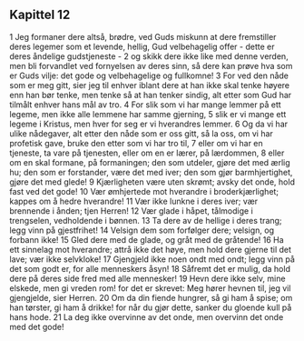 ## Kapittel 12

1 Jeg formaner dere altså, brødre, ved Guds miskunn at dere fremstiller deres legemer som et levende, hellig, Gud velbehagelig offer - dette er deres åndelige gudstjeneste -
2 og skikk dere ikke like med denne verden, men bli forvandlet ved fornyelsen av deres sinn, så dere kan prøve hva som er Guds vilje: det gode og velbehagelige og fullkomne!
3 For ved den nåde som er meg gitt, sier jeg til enhver iblant dere at han ikke skal tenke høyere enn han bør tenke, men tenke så at han tenker sindig, alt etter som Gud har tilmålt enhver hans mål av tro.
4 For slik som vi har mange lemmer på ett legeme, men ikke alle lemmene har samme gjerning,
5 slik er vi mange ett legeme i Kristus, men hver for seg er vi hverandres lemmer.
6 Og da vi har ulike nådegaver, alt etter den nåde som er oss gitt, så la oss, om vi har profetisk gave, bruke den etter som vi har tro til,
7 eller om vi har en tjeneste, ta vare på tjenesten, eller om en er lærer, på lærdommen,
8 eller om en skal formane, på formaningen; den som utdeler, gjøre det med ærlig hu; den som er forstander, være det med iver; den som gjør barmhjertighet, gjøre det med glede!
9 Kjærligheten være uten skrømt; avsky det onde, hold fast ved det gode!
10 Vær ømhjertede mot hverandre i broderkjærlighet; kappes om å hedre hverandre!
11 Vær ikke lunkne i deres iver; vær brennende i ånden; tjen Herren!
12 Vær glade i håpet, tålmodige i trengselen, vedholdende i bønnen.
13 Ta dere av de hellige i deres trang; legg vinn på gjestfrihet!
14 Velsign dem som forfølger dere; velsign, og forbann ikke!
15 Gled dere med de glade, og gråt med de gråtende!
16 Ha ett sinnelag mot hverandre; attrå ikke det høye, men hold dere gjerne til det lave; vær ikke selvkloke!
17 Gjengjeld ikke noen ondt med ondt; legg vinn på det som godt er, for alle menneskers åsyn!
18 Såfremt det er mulig, da hold dere på deres side fred med alle mennesker!
19 Hevn dere ikke selv, mine elskede, men gi vreden rom! for det er skrevet: Meg hører hevnen til, jeg vil gjengjelde, sier Herren.
20 Om da din fiende hungrer, så gi ham å spise; om han tørster, gi ham å drikke! for når du gjør dette, sanker du gloende kull på hans hode.
21 La deg ikke overvinne av det onde, men overvinn det onde med det gode!

